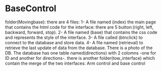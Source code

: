 # BaseControl
<!-- Name: Asmaa Abdurrhman Azimudin
     Umm-Al-Qura university 
     Student No: 438017617 
-->
folder(Movingbase): there are 4 files: 
1- A file named (index) the main page that contains the html code for the interface: there are 5 button:(right, left, backward, forward, stop). 
2- A file named (base) that contains the css code and represents the style of the interface. 
3- A file called (btnclick) to connect to the database and store data. 
4- A file named (retrieval) to retrieve the last update of data from the database. 
There is a photo of the DB. The database has one table named(directions) with 2 colomns -one for ID and another for directions-. 
there is another folder(tow_interface) which contain the merge of the two interfaces: Arm control and base control
